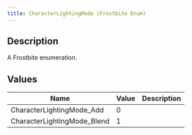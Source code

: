 ```yaml
---
title: CharacterLightingMode (Frostbite Enum)
---
```

## Description

A Frostbite enumeration.

## Values

| Name                         | Value | Description |
| ---------------------------- | ----- | ----------- |
| CharacterLightingMode\_Add   | 0     |             |
| CharacterLightingMode\_Blend | 1     |             |
